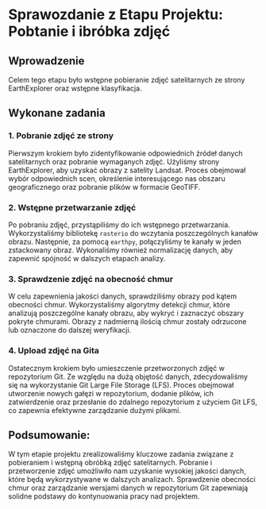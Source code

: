 # Sprawozdanie z Etapu Projektu: Pobtanie i ibróbka zdjęć

## Wprowadzenie
Celem tego etapu było wstępne pobieranie zdjęć satelitarnych ze strony EarthExplorer oraz wstępne klasyfikacja.

## Wykonane zadania

### 1. Pobranie zdjęć ze strony
Pierwszym krokiem było zidentyfikowanie odpowiednich źródeł danych satelitarnych oraz pobranie wymaganych zdjęć. Użyliśmy strony EarthExplorer, aby uzyskać obrazy z satelity Landsat. Proces obejmował wybór odpowiednich scen, określenie interesującego nas obszaru geograficznego oraz pobranie plików w formacie GeoTIFF.

### 2. Wstępne przetwarzanie zdjęć
Po pobraniu zdjęć, przystąpiliśmy do ich wstępnego przetwarzania. Wykorzystaliśmy bibliotekę `rasterio` do wczytania poszczególnych kanałów obrazu. Następnie, za pomocą `earthpy`, połączyliśmy te kanały w jeden zstackowany obraz. Wykonaliśmy również normalizację danych, aby zapewnić spójność w dalszych etapach analizy.

### 3. Sprawdzenie zdjęć na obecność chmur
W celu zapewnienia jakości danych, sprawdziliśmy obrazy pod kątem obecności chmur. Wykorzystaliśmy algorytmy detekcji chmur, które analizują poszczególne kanały obrazu, aby wykryć i zaznaczyć obszary pokryte chmurami. Obrazy z nadmierną ilością chmur zostały odrzucone lub oznaczone do dalszej weryfikacji.

### 4. Upload zdjęć na Gita
Ostatecznym krokiem było umieszczenie przetworzonych zdjęć w repozytorium Git. Ze względu na dużą objętość danych, zdecydowaliśmy się na wykorzystanie Git Large File Storage (LFS). Proces obejmował utworzenie nowych gałęzi w repozytorium, dodanie plików, ich zatwierdzenie oraz przesłanie do zdalnego repozytorium z użyciem Git LFS, co zapewnia efektywne zarządzanie dużymi plikami.

## Podsumowanie:
W tym etapie projektu zrealizowaliśmy kluczowe zadania związane z pobieraniem i wstępną obróbką zdjęć satelitarnych. Pobranie i przetworzenie zdjęć umożliwiło nam uzyskanie wysokiej jakości danych, które będą wykorzystywane w dalszych analizach. Sprawdzenie obecności chmur oraz zarządzanie wersjami danych w repozytorium Git zapewniają solidne podstawy do kontynuowania pracy nad projektem.


